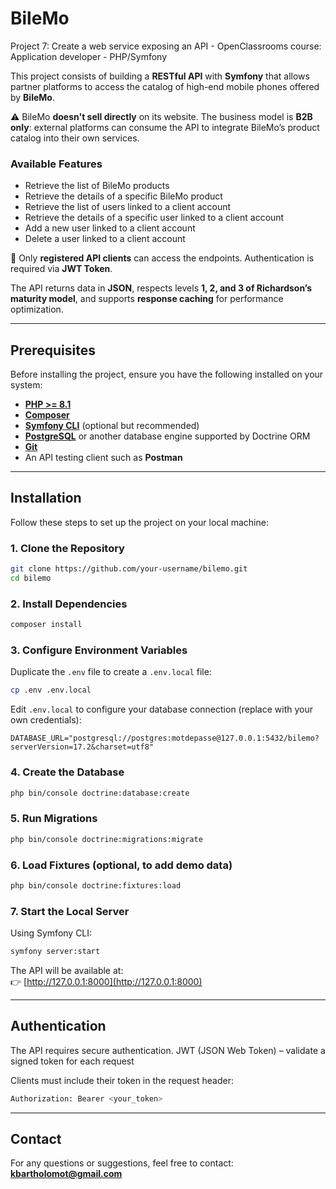 # BileMo

Project 7: Create a web service exposing an API - OpenClassrooms course: Application developer - PHP/Symfony

This project consists of building a **RESTful API** with **Symfony** that allows partner platforms to access the catalog of high-end mobile phones offered by **BileMo**.  

⚠️ BileMo **doesn't sell directly** on its website. The business model is **B2B only**: external platforms can consume the API to integrate BileMo’s product catalog into their own services.  

### Available Features
- Retrieve the list of BileMo products  
- Retrieve the details of a specific BileMo product  
- Retrieve the list of users linked to a client account  
- Retrieve the details of a specific user linked to a client account  
- Add a new user linked to a client account  
- Delete a user linked to a client account  

🔐 Only **registered API clients** can access the endpoints. Authentication is required via **JWT Token**.

The API returns data in **JSON**, respects levels **1, 2, and 3 of Richardson’s maturity model**, and supports **response caching** for performance optimization.  

---

## Prerequisites

Before installing the project, ensure you have the following installed on your system:

- [**PHP >= 8.1**](https://www.php.net/downloads.php)  
- [**Composer**](https://getcomposer.org/download/)  
- [**Symfony CLI**](https://symfony.com/download) (optional but recommended)  
- [**PostgreSQL**](https://www.postgresql.org/download) or another database engine supported by Doctrine ORM  
- [**Git**](https://git-scm.com/downloads)  
- An API testing client such as **Postman**

---

## Installation

Follow these steps to set up the project on your local machine:

### 1. Clone the Repository
```bash
git clone https://github.com/your-username/bilemo.git
cd bilemo
```

### 2. Install Dependencies
```bash
composer install
```

### 3. Configure Environment Variables
Duplicate the `.env` file to create a `.env.local` file:
```bash
cp .env .env.local
```

Edit `.env.local` to configure your database connection (replace with your own credentials):
```
DATABASE_URL="postgresql://postgres:motdepasse@127.0.0.1:5432/bilemo?serverVersion=17.2&charset=utf8"
```

### 4. Create the Database
```bash
php bin/console doctrine:database:create
```

### 5. Run Migrations
```bash
php bin/console doctrine:migrations:migrate
```

### 6. Load Fixtures (optional, to add demo data)
```bash
php bin/console doctrine:fixtures:load
```

### 7. Start the Local Server
Using Symfony CLI:
```bash
symfony server:start
```

The API will be available at:  
👉 [http://127.0.0.1:8000](http://127.0.0.1:8000)

---

## Authentication

The API requires secure authentication. 
JWT (JSON Web Token) – validate a signed token for each request

Clients must include their token in the request header:
```bash
Authorization: Bearer <your_token>
```

---

## Contact

For any questions or suggestions, feel free to contact: **kbartholomot@gmail.com**  

